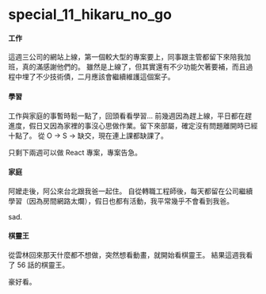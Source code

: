 # special_11_hikaru_no_go

#### 工作

這週三公司的網站上線，第一個較大型的專案要上，同事跟主管都留下來陪我加班，真的滿感謝他們的。
雖然是上線了，但其實還有不少功能欠著要補，而且過程中埋了不少技術債，二月應該會繼續維護這個案子。

#### 學習

工作與家庭的事暫時鬆一點了，回頭看看學習...
前幾週因為趕上線，平日都在趕進度，假日又因為家裡的事沒心思做作業。留下來部屬，確定沒有問題離開時已經十點了。
從 O -> S -> 缺交，現在連上課都缺課了。

只剩下兩週可以做 React 專案，專案告急。

#### 家庭

阿嬤走後，阿公來台北跟我爸一起住。
自從轉職工程師後，每天都留在公司繼續學習（因為房間網路太爛），假日也都有活動，我平常幾乎不會看到我爸。

sad.

#### 棋靈王

從雲林回來那天什麼都不想做，突然想看動畫，就開始看棋靈王。
結果這週我看了 56 話的棋靈王。

豪好看。